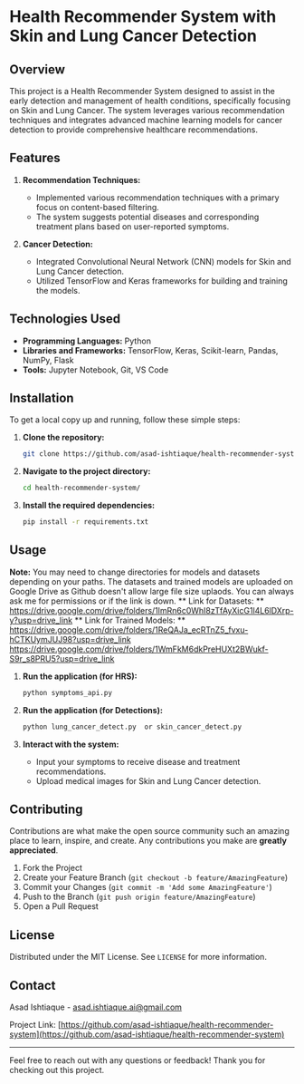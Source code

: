 # Health Recommender System with Skin and Lung Cancer Detection

## Overview

This project is a Health Recommender System designed to assist in the early detection and management of health conditions, specifically focusing on Skin and Lung Cancer. The system leverages various recommendation techniques and integrates advanced machine learning models for cancer detection to provide comprehensive healthcare recommendations.

## Features

1. **Recommendation Techniques:**
   - Implemented various recommendation techniques with a primary focus on content-based filtering.
   - The system suggests potential diseases and corresponding treatment plans based on user-reported symptoms.

2. **Cancer Detection:**
   - Integrated Convolutional Neural Network (CNN) models for Skin and Lung Cancer detection.
   - Utilized TensorFlow and Keras frameworks for building and training the models.

## Technologies Used

- **Programming Languages:** Python
- **Libraries and Frameworks:** TensorFlow, Keras, Scikit-learn, Pandas, NumPy, Flask 
- **Tools:** Jupyter Notebook, Git, VS Code

## Installation

To get a local copy up and running, follow these simple steps:

1. **Clone the repository:**
   ```bash
   git clone https://github.com/asad-ishtiaque/health-recommender-system.git
   ```

2. **Navigate to the project directory:**
   ```bash
   cd health-recommender-system/
   ```

3. **Install the required dependencies:**
   ```bash
   pip install -r requirements.txt
   ```

## Usage

**Note:** You may need to change directories for models and datasets depending on your paths. The datasets and trained models are uploaded on Google Drive as Github doesn't allow large file size uplaods. You can always ask me for permissions or if the link is down.
** Link for Datasets: **
https://drive.google.com/drive/folders/1lmRn6c0WhI8zTfAyXicG1l4L6lDXrp-y?usp=drive_link
** Link for Trained Models: **
https://drive.google.com/drive/folders/1ReQAJa_ecRTnZ5_fvxu-hCTKUymJUJ98?usp=drive_link
https://drive.google.com/drive/folders/1WmFkM6dkPreHUXt2BWukf-S9r_s8PRU5?usp=drive_link

1. **Run the application (for HRS):**
   ```bash
   python symptoms_api.py 
   ```
2. **Run the application (for Detections):**
   ```bash
   python lung_cancer_detect.py  or skin_cancer_detect.py
   ```

3. **Interact with the system:**
   - Input your symptoms to receive disease and treatment recommendations.
   - Upload medical images for Skin and Lung Cancer detection.



## Contributing

Contributions are what make the open source community such an amazing place to learn, inspire, and create. Any contributions you make are **greatly appreciated**.

1. Fork the Project
2. Create your Feature Branch (`git checkout -b feature/AmazingFeature`)
3. Commit your Changes (`git commit -m 'Add some AmazingFeature'`)
4. Push to the Branch (`git push origin feature/AmazingFeature`)
5. Open a Pull Request

## License

Distributed under the MIT License. See `LICENSE` for more information.

## Contact

Asad Ishtiaque - [asad.ishtiaque.ai@gmail.com](mailto:asad.ishtiaque.ai@gmail.com)

Project Link: [https://github.com/asad-ishtiaque/health-recommender-system](https://github.com/asad-ishtiaque/health-recommender-system)

---

Feel free to reach out with any questions or feedback! Thank you for checking out this project.
